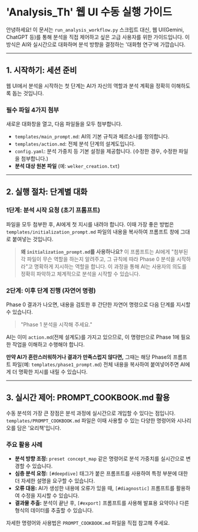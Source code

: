 # 'Analysis_Th' 웹 UI 수동 실행 가이드

안녕하세요! 이 문서는 `run_analysis_workflow.py` 스크립트 대신, 웹 UI(Gemini, ChatGPT 등)를 통해 분석을 직접 제어하고 싶은 고급 사용자를 위한 가이드입니다. 이 방식은 AI와 실시간으로 대화하며 분석 방향을 결정하는 '대화형 연구'에 가깝습니다.

---

## 1. 시작하기: 세션 준비

웹 UI에서 분석을 시작하는 첫 단계는 AI가 자신의 역할과 분석 계획을 정확히 이해하도록 돕는 것입니다.

### **필수 파일 4가지 첨부**

새로운 대화창을 열고, 다음 파일들을 모두 첨부합니다.

* `templates/main_prompt.md`: AI의 기본 규칙과 페르소나를 정의합니다.
* `templates/action.md`: 전체 분석 단계의 설계도입니다.
* `config.yaml`: 분석 가중치 등 기본 설정을 제공합니다. (수정한 경우, 수정한 파일을 첨부합니다.)
* **분석 대상 원본 파일** (예: `welker_creation.txt`)

---

## 2. 실행 절차: 단계별 대화

### **1단계: 분석 시작 요청 (초기 프롬프트)**

파일을 모두 첨부한 후, AI에게 첫 지시를 내려야 합니다. 이때 가장 좋은 방법은 `templates/initialization_prompt.md` 파일의 내용을 복사하여 프롬프트 창에 그대로 붙여넣는 것입니다.

> **왜 `initialization_prompt.md`를 사용하나요?**
> 이 프롬프트는 AI에게 "첨부된 각 파일이 무슨 역할을 하는지 알려주고, 그 규칙에 따라 Phase 0 분석을 시작하라"고 명확하게 지시하는 역할을 합니다. 이 과정을 통해 AI는 사용자의 의도를 정확히 파악하고 체계적으로 분석을 시작할 수 있습니다.

### **2단계: 이후 단계 진행 (자연어 명령)**

Phase 0 결과가 나오면, 내용을 검토한 후 간단한 자연어 명령으로 다음 단계를 지시할 수 있습니다.

> "Phase 1 분석을 시작해 주세요."

AI는 이미 `action.md`(전체 설계도)를 가지고 있으므로, 이 명령만으로 Phase 1에 필요한 작업을 이해하고 수행해야 합니다.

**만약 AI가 혼란스러워하거나 결과가 만족스럽지 않다면,** 그때는 해당 Phase의 프롬프트 파일(예: `templates/phase1_prompt.md`) 전체 내용을 복사하여 붙여넣어주면 AI에게 더 명확한 지시를 내릴 수 있습니다.

---

## 3. 실시간 제어: PROMPT_COOKBOOK.md 활용

수동 분석의 가장 큰 장점은 분석 과정에 실시간으로 개입할 수 있다는 점입니다. `templates/PROMPT_COOKBOOK.md` 파일은 이때 사용할 수 있는 다양한 명령어와 시나리오를 담은 '요리책'입니다.

### **주요 활용 사례**

* **분석 방향 조정:** `preset concept_map` 같은 명령어로 분석 가중치를 실시간으로 변경할 수 있습니다.
* **심층 분석 요청:** `[#deepdive]` 태그가 붙은 프롬프트를 사용하여 특정 부분에 대한 더 자세한 설명을 요구할 수 있습니다.
* **오류 대응:** AI가 생성한 내용에 오류가 있을 때, `[#diagnostic]` 프롬프트를 활용하여 수정을 지시할 수 있습니다.
* **결과물 추출:** 분석이 끝난 후, `[#export]` 프롬프트를 사용해 발표용 요약이나 다른 형식의 데이터를 추출할 수 있습니다.

자세한 명령어와 사용법은 `PROMPT_COOKBOOK.md` 파일을 직접 참고해 주세요.
